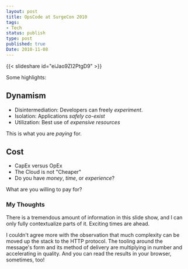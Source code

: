 ```yaml
---
layout: post
title: OpsCode at SurgeCon 2010
tags:
- Tech
status: publish
type: post
published: true
Date: 2010-11-08
---
```

{{< slideshare id="eiJao9ZI2PtgD9" >}}

Some highlights:

## Dynamism

* Disintermediation: Developers can freely *experiment*.
* Isolation: Applications *safely co-exist*
* Utilization: Best use of *expensive resources*

This is what you are *paying* for.

## Cost


* CapEx versus OpEx
* The Cloud is not "Cheaper"
* Do you have _money_, _time_, or _experience_?

What are you willing to pay for?

### My Thoughts

There is a tremendous amount of information in this slide show, and I can only fully contextualize parts of it.  Exciting times are ahead.

I couldn't agree more with the observation that much complexity can be moved up the stack to the HTTP protocol.  The tooling around the message's form and its method of delivery are multiplying in number and accelerating in quality.  And you can read the results in your browser, sometimes, too!


